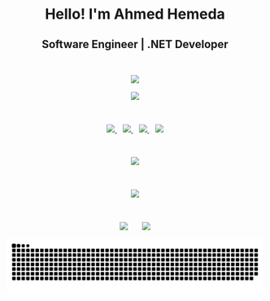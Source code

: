 <h1 align="center">Hello! I'm Ahmed Hemeda</h1>

<h2 align="center">Software Engineer | .NET Developer</h2><br>

  <p align="center">  <!-- Google Me -->
    <a href="https://www.google.com.eg/search?q=ahmed+hemeda">
      <img src="https://readme-typing-svg.herokuapp.com/?lines=Visit%20my%20LinkedIn%20Profile;I%20Post%20Insightful%20Content;Follow%20to%20get%20New%20Updates&font=Bold%20Code&center=true&color=30D050&pause=2000&size=20">
    </a>
  </p>

  <p align="center">  <!-- Profile Views -->
      <img src="https://komarev.com/ghpvc/?username=a-hemeda&style=plastic&color=4010B0" height="25"/>
  </p><br>

  <p align="center">
    <a href="https://www.linkedin.com/in/a-hemeda">  <!-- LinkedIn Profile -->
      <img src="https://raw.githubusercontent.com/rahuldkjain/github-profile-readme-generator/master/src/images/icons/Social/linked-in-alt.svg" height="65"/>
    </a>&nbsp;&nbsp;
    <a href="https://www.whatsapp.com/channel/0029Vb3QWNLG8l5OPthU963O">  <!-- WhatsApp Channel -->
      <img src="https://marketplace.canva.com/Vmp9Y/MAEvzQVmp9Y/1/tl/canva-whatsapp-status-icon-MAEvzQVmp9Y.png" height="65"/>
    </a>&nbsp;&nbsp;
    <a href="https://codeforces.com/profile/A-Hemeda">  <!-- Codeforces Profile -->
      <img src="https://cdn.iconscout.com/icon/free/png-256/free-code-forces-logo-icon-download-in-svg-png-gif-file-formats--technology-social-media-vol-2-pack-logos-icons-3029920.png" height="65"/>
    </a>&nbsp;&nbsp;
    <a href="https://leetcode.com/u/A-Hemeda/">  <!-- LeetCode Profile -->
      <img src="https://shopallpremium.com/wp-content/uploads/2022/02/LeetCode_logo_rvs.png" height="60"/>
    </a>
  </p><br>

  <p align="center"> <!-- Languages & Tools -->
    <img height="75" src="https://go-skill-icons.vercel.app/api/icons?i=cpp,cs,dotnet,postman,sqlserver,redis,html,css,js,docker"/>
  </p><br>

  <p align="center"> <!-- GitHub Trophies -->
    <img src="https://github-profile-trophy.vercel.app/?username=a-hemeda&theme=onestar&row=1&column=7" height="121"/>
  </p><br>

  <p align="center">
    <img  src="https://github-readme-streak-stats.herokuapp.com/?user=a-hemeda&theme=highcontrast" height="155"/>&nbsp;&nbsp;&nbsp;&nbsp;&nbsp;&nbsp;  <!-- Streak Stats -->
    <img src="https://github-readme-stats.vercel.app/api/top-langs?username=a-hemeda&layout=compact&langs_count=6&theme=highcontrast" height="155"/>  <!-- Languages -->
  </p>

  <p align="center">    
    <img src="https://raw.githubusercontent.com/platane/snk/output/github-contribution-grid-snake-dark.svg">  <!-- Snake -->
  </p>
